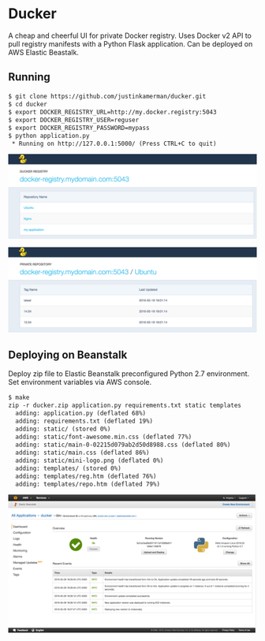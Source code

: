 # Ducker 
A cheap and cheerful UI for private Docker registry. Uses Docker v2 API to pull registry manifests with a Python Flask application. Can be deployed on AWS Elastic Beastalk.

## Running

```shell
$ git clone https://github.com/justinkamerman/ducker.git
$ cd ducker
$ export DOCKER_REGISTRY_URL=http://my.docker.registry:5043
$ export DOCKER_REGISTRY_USER=reguser
$ export DOCKER_REGISTRY_PASSWORD=mypass
$ python application.py 
 * Running on http://127.0.0.1:5000/ (Press CTRL+C to quit)
```

![registry](images/registry.png)


![repo](images/repo.png)


## Deploying on Beanstalk
Deploy zip file to Elastic Beanstalk preconfigured Python 2.7 environment. Set environment variables via AWS console. 

```shell
$ make 
zip -r ducker.zip application.py requirements.txt static templates
  adding: application.py (deflated 68%)
  adding: requirements.txt (deflated 19%)
  adding: static/ (stored 0%)
  adding: static/font-awesome.min.css (deflated 77%)
  adding: static/main-0-02215d079ab2d50d8988.css (deflated 80%)
  adding: static/main.css (deflated 86%)
  adding: static/mini-logo.png (deflated 0%)
  adding: templates/ (stored 0%)
  adding: templates/reg.htm (deflated 76%)
  adding: templates/repo.htm (deflated 79%)
```
![aws](images/aws.png)
